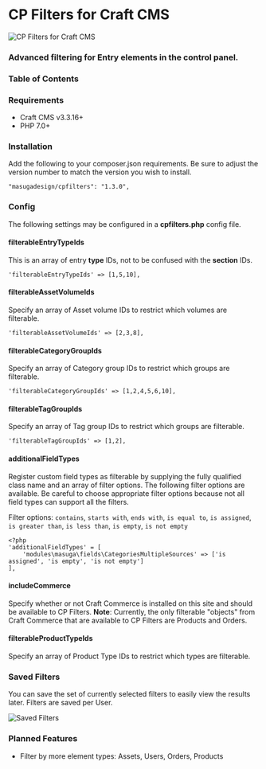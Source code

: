 # CP Filters for Craft CMS

![CP Filters for Craft CMS](https://www.gomasuga.com/uploads/software/cpfilters-entries-multiple-filters.jpg)

### Advanced filtering for Entry elements in the control panel.

### Table of Contents

### Requirements

* Craft CMS v3.3.16+
* PHP 7.0+

### Installation

Add the following to your composer.json requirements. Be sure to adjust the version number to match the version you wish to install.

```
"masugadesign/cpfilters": "1.3.0",
```

### Config

The following settings may be configured in a **cpfilters.php** config file.

#### filterableEntryTypeIds

This is an array of entry __type__ IDs, not to be confused with the __section__ IDs.

```
'filterableEntryTypeIds' => [1,5,10],
```

#### filterableAssetVolumeIds

Specify an array of Asset volume IDs to restrict which volumes are filterable.

```
'filterableAssetVolumeIds' => [2,3,8],
```

#### filterableCategoryGroupIds

Specify an array of Category group IDs to restrict which groups are filterable.

```
'filterableCategoryGroupIds' => [1,2,4,5,6,10],
```

#### filterableTagGroupIds

Specify an array of Tag group IDs to restrict which groups are filterable.

```
'filterableTagGroupIds' => [1,2],
```

#### additionalFieldTypes

Register custom field types as filterable by supplying the fully qualified class name and an array of filter options. The following filter options are available. Be careful to choose appropriate filter options because not all field types can
support all the filters.

Filter options: `contains`, `starts with`, `ends with`, `is equal to`, `is assigned`, `is greater than`, `is less than`, `is empty`, `is not empty`

```
<?php
'additionalFieldTypes' = [
	'modules\masuga\fields\CategoriesMultipleSources' => ['is assigned', 'is empty', 'is not empty']
],
```

#### includeCommerce

Specify whether or not Craft Commerce is installed on this site and should be available to CP Filters.
**Note**: Currently, the only filterable "objects" from Craft Commerce that are available to CP Filters are Products and Orders.

#### filterableProductTypeIds

Specify an array of Product Type IDs to restrict which types are filterable.

### Saved Filters
You can save the set of currently selected filters to easily view the results later. Filters are saved per User.

![Saved Filters](https://www.gomasuga.com/uploads/software/cpfilters-entries-saved-filters.jpg)

### Planned Features

- Filter by more element types: Assets, Users, Orders, Products
